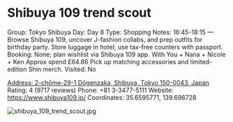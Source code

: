 # Shibuya 109 trend scout

Group: Tokyo Shibuya
Day: Day 8
Type: Shopping
Notes: 16:45-18:15 — Browse Shibuya 109, uncover J-fashion collabs, and prep outfits for birthday party. Store luggage in hotel; use tax-free counters with passport. Booking: None; plan wishlist via Shibuya 109 app. With You + Nana + Nicole + Ken Approx spend £64.86 Pick up matching accessories and limited-edition Shin merch.
Visited: No

[Address: 2-chōme-29-1 Dōgenzaka, Shibuya, Tokyo 150-0043, Japan](https://maps.google.com/?cid=6170678451487891570)
Rating: 4 (9717 reviews)
Phone: +81 3-3477-5111
Website: https://www.shibuya109.jp/
Coordinates: 35.6595771, 139.698728

![shibuya_109_trend_scout.jpg](Shibuya%20109%20trend%20scout%20shibuya109tr015021a592/shibuya_109_trend_scout.jpg)

